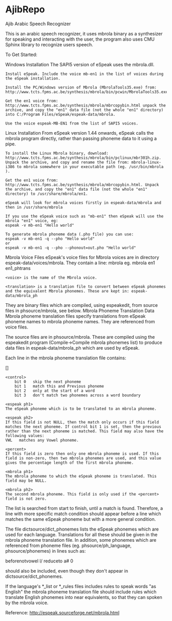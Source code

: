 # AjibRepo
Ajib Arabic Speech Recognizer

This is an arabic speech recognizer, it uses mbrola binary as a synthesizer for speaking and interacting with the user,
the program also uses CMU Sphinx library to recognize users speech.


To Get Started:

Windows Installation
The SAPI5 version of eSpeak uses the mbrola.dll.

    Install eSpeak. Include the voice mb-en1 in the list of voices during the eSpeak installation.

    Install the PC/Windows version of Mbrola (MbrolaTools35.exe) from: http://www.tcts.fpms.ac.be/synthesis/mbrola/bin/pcwin/MbrolaTools35.exe.

    Get the en1 voice from: http://www.tcts.fpms.ac.be/synthesis/mbrola/mbrcopybin.html unpack the archive, and copy the "en1" data file (not the whole "en1" directory) into C:/Program Files/eSpeak/espeak-data/mbrola.

    Use the voice espeak-MB-EN1 from the list of SAPI5 voices. 



Linux Installation
From eSpeak version 1.44 onwards, eSpeak calls the mbrola program directly, rather than passing phoneme data to it using a pipe.

    To install the Linux Mbrola binary, download: http://www.tcts.fpms.ac.be/synthesis/mbrola/bin/pclinux/mbr301h.zip. Unpack the archive, and copy and rename the file from: mbrola-linux-i386 to mbrola somewhere in your executable path (eg. /usr/bin/mbrola ).

    Get the en1 voice from: http://www.tcts.fpms.ac.be/synthesis/mbrola/mbrcopybin.html. Unpack the archive, and copy the "en1" data file (not the whole "en1" directory) to /usr/share/mbrola/en1.

    eSpeak will look for mbrola voices firstly in espeak-data/mbrola and then in /usr/share/mbrola

    If you use the eSpeak voice such as "mb-en1" then eSpeak will use the mbrola "en1" voice, eg:
    espeak -v mb-en1 "Hello world"

    To generate mbrola phoneme data (.pho file) you can use:
    espeak -v mb-en1 -q --pho "Hello world"
    or
    espeak -v mb-en1 -q --pho --phonout=out.pho "Hello world" 

Mbrola Voice Files
eSpeak's voice files for Mbrola voices are in directory espeak-data/voices/mbrola. They contain a line:
  mbrola <voice> <translation>
eg.
  mbrola en1 en1_phtrans

    <voice> is the name of the Mbrola voice.

    <translation> is a translation file to convert between eSpeak phonemes and the equivalent Mbrola phonemes. These are kept in: espeak-data/mbrola_ph 

They are binary files which are compiled, using espeakedit, from source files in phsource/mbrola, see below.
Mbrola Phoneme Translation Data
Mbrola phoneme translation files specify translations from eSpeak phoneme names to mbrola phoneme names. They are referenced from voice files.

The source files are in phsource/mbrola. These are compiled using the espeakedit program (Compile->Compile mbrola phonemes list) to produce data files in espeak-data/mbrola_ph which are used by eSpeak.

Each line in the mbrola phoneme translation file contains:

<control> <espeak ph1> <espeak ph2> <percent> <mbrola ph1> [<mbrola ph2>]

    <control>
        bit 0   skip the next phoneme
        bit 1   match this and Previous phoneme
        bit 2   only at the start of a word
        bit 3   don't match two phonemes across a word boundary 

    <espeak ph1>
    The eSpeak phoneme which is to be translated to an mbrola phoneme.

    <espeak ph2>
    If this field is not NULL, then the match only occurs if this field matches the next phoneme. If control bit 1 is set, then the previous rather than the next phoneme is matched. This field may also have the following values:
    VWL   matches any Vowel phoneme.

    <percent>
    If this field is zero then only one mbrola phoneme is used. If this field is non-zero, then two mbrola phonemes are used, and this value gives the percentage length of the first mbrola phoneme.

    <mbrola ph1>
    The mbrola phoneme to which the eSpeak phoneme is translated. This field may be NULL.

    <mbrola ph2>
    The second mbrola phoneme. This field is only used if the <percent> field is not zero.

The list is searched from start to finish, until a match is found. Therefore, a line with more specific match condition should appear before a line which matches the same eSpeak phoneme but with a more general condition.

The file dictsource/dict_phonemes lists the eSpeak phonemes which are used for each language. Translations for all these should be given in the mbrola phoneme translation file. In addition, some phonemes which are referenced from phoneme files (eg. phsource/ph_language, phsource/phonemes) in lines such as:

   beforenotvowel   l/
   reduceto  a#  0

should also be included, even though they don't appear in dictsource/dict_phonemes.

If the language's *_list or *_rules files includes rules to speak words "as English" the mbrola phoneme translation file should include rules which translate English phonemes into near equivalents, so that they can spoken by the mbrola voice. 


Reference: http://espeak.sourceforge.net/mbrola.html
